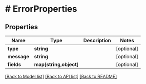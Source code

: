 # # ErrorProperties

## Properties

Name | Type | Description | Notes
------------ | ------------- | ------------- | -------------
**type** | **string** |  | [optional] 
**message** | **string** |  | [optional] 
**fields** | **map[string,object]** |  | [optional] 

[[Back to Model list]](../../README.md#documentation-for-models) [[Back to API list]](../../README.md#documentation-for-api-endpoints) [[Back to README]](../../README.md)


